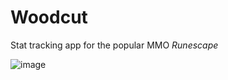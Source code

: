 # Woodcut
Stat tracking app for the popular MMO *Runescape*

![image](https://user-images.githubusercontent.com/42755431/135703408-dcda7154-c43e-41c4-8177-53bda1a4cbed.png)

